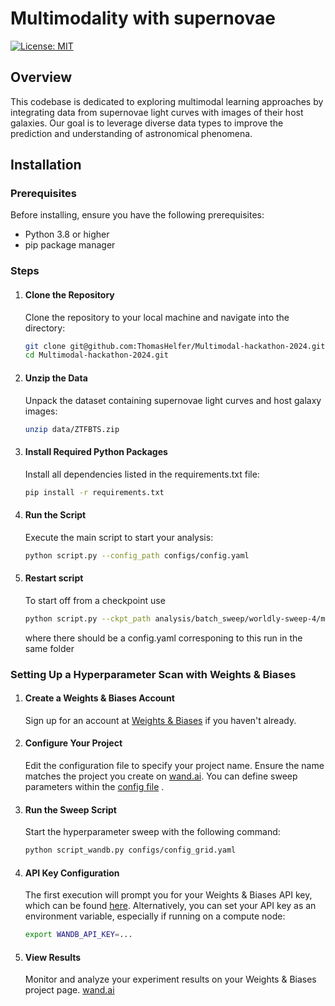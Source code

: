 # Multimodality with supernovae 

[![License: MIT](https://img.shields.io/badge/License-MIT-red.svg)](https://opensource.org/licenses/MIT)


## Overview
This codebase is dedicated to exploring multimodal learning approaches by integrating data from supernovae light curves with images of their host galaxies. Our goal is to leverage diverse data types to improve the prediction and understanding of astronomical phenomena.

## Installation

### Prerequisites
Before installing, ensure you have the following prerequisites:
- Python 3.8 or higher
- pip package manager

### Steps
1. #### Clone the Repository
   Clone the repository to your local machine and navigate into the directory:
   ```bash
   git clone git@github.com:ThomasHelfer/Multimodal-hackathon-2024.git
   cd Multimodal-hackathon-2024.git
   ```

2. #### Unzip the Data
   Unpack the dataset containing supernovae light curves and host galaxy images:
   ```bash
   unzip data/ZTFBTS.zip  
   ```

3. #### Install Required Python Packages
   Install all dependencies listed in the requirements.txt file:
   ```bash
   pip install -r requirements.txt 
   ```

4. #### Run the Script
   Execute the main script to start your analysis:
   ```bash
   python script.py --config_path configs/config.yaml
   ```
5. #### Restart script
   To start off from a checkpoint use 
   ```bash
   python script.py --ckpt_path analysis/batch_sweep/worldly-sweep-4/model.ckpt
   ```
   where there should be a config.yaml corresponing to this run in the same folder
   
### Setting Up a Hyperparameter Scan with Weights & Biases

1. #### Create a Weights & Biases Account
   Sign up for an account at [Weights & Biases]((https://wandb.ai)) if you haven't already.
2. #### Configure Your Project
   Edit the configuration file to specify your project name. Ensure the name matches the project you create on [wand.ai](https://wandb.a). You can define sweep parameters within the [config file](https://github.com/ThomasHelfer/Multimodal-hackathon-2024/blob/main/configs/config_grid.yaml) .
3. #### Run the Sweep Script
   Start the hyperparameter sweep with the following command:
   ```bash
   python script_wandb.py configs/config_grid.yaml 
   ```
4. #### API Key Configuration
   The first execution will prompt you for your Weights & Biases API key, which can be found [here]([https://wandb.ai](https://wandb.ai/authorize)https://wandb.ai/authorize). 
 Alternatively, you can set your API key as an environment variable, especially if running on a compute node:
      ```bash
   export WANDB_API_KEY=...
   ```
5. #### View Results
   Monitor and analyze your experiment results on your Weights & Biases project page. [wand.ai](https://wandb.ai)
